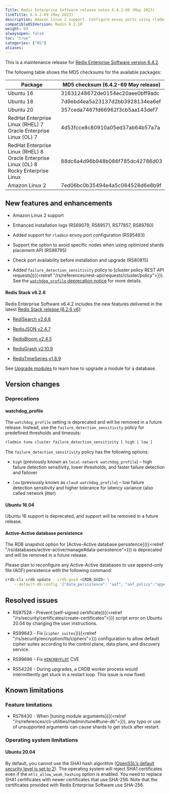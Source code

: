 ```yaml
---
Title: Redis Enterprise Software release notes 6.4.2-69 (May 2023)
linkTitle: 6.4.2-69 (May 2023)
description: Amazon Linux 2 support. Configure envoy ports using rladmin. Added option to avoid specific nodes when using the optimized shards placement API. Added failure_detection_sensitivity to replace watchdog_profile.
compatibleOSSVersion: Redis 6.2.10
weight: 69
alwaysopen: false
toc: "true"
categories: ["RS"]
aliases: 
---
```


This is a maintenance release for ​[​Redis Enterprise Software version 6.4.2](https://redis.com/redis-enterprise-software/download-center/software/).

The following table shows the MD5 checksums for the available packages:

| Package | MD5 checksum (6.4.2-69 May release) |
|---------|---------------------------------------|
| Ubuntu 16 | 31631248672de0154ec20aee0bff9adc |
| Ubuntu 18 | 7d9ebd4ea5a23137d2bb3928134ea6ef |
| Ubuntu 20 | 357ceda7467fd66962f3cb5aa143def7 |
| RedHat Enterprise Linux (RHEL) 7<br/>Oracle Enterprise Linux (OL) 7 | 4d53fcce8c80910a05ed37ab64b57a7a |
| RedHat Enterprise Linux (RHEL) 8<br/>Oracle Enterprise Linux (OL) 8 <br/>Rocky Enterprise Linux | 88dc6a4d96b948b086f785dc42786d03 |
| Amazon Linux 2 | 7ed06bc0b35494e4a5c084528d6e8b9f |

## New features and enhancements

- Amazon Linux 2 support

- Enhanced installation logs (RS69079, RS69571, RS77857, RS89760)

- Added support for `rladmin` envoy port configuration (RS95483)

- Support the option to avoid specific nodes when using optimized shards placement API  (RS98795)

- Check port availability before installation and upgrade (RS80815)

- Added `failure_detection_sensitivity` policy to [cluster policy REST API requests]({{<relref "/rs/references/rest-api/requests/cluster/policy">}}). See the [`watchdog_profile` deprecation notice](#watchdog_profile) for more details.

#### Redis Stack v6.2.6

Redis Enterprise Software v6.4.2 includes the new features delivered in the latest [Redis Stack release (6.2.6 v6)](https://redis.com/blog/introducing-redis-stack-6-2-6-and-7-0-6/):

- [RediSearch v2.6.6](https://docs.redis.com/latest/modules/redisearch)

- [RedisJSON v2.4.7](https://docs.redis.com/latest/modules/redisjson)

- [RedisBloom v2.4.5](https://docs.redis.com/latest/modules/redisbloom)

- [RedisGraph v2.10.9](https://docs.redis.com/latest/modules/redisgraph)

- [RedisTimeSeries v1.8.9](https://docs.redis.com/latest/modules/redistimeseries)

See [Upgrade modules](https://docs.redis.com/latest/modules/install/upgrade-module/) to learn how to upgrade a module for a database.

## Version changes

### Deprecations

#### watchdog_profile

The `watchdog_profile` setting is deprecated and will be removed in a future release. Instead, use the `failure_detection_sensitivity` policy for predefined thresholds and timeouts:

```sh
rladmin tune cluster failure_detection_sensitivity [ high | low ]
```

The `failure_detection_sensitivity` policy has the following options:

- `high` (previously known as `local-network watchdog_profile`) – high failure detection sensitivity, lower thresholds, and faster failure detection and failover

- `low` (previously known as `cloud watchdog_profile`) – low failure detection sensitivity and higher tolerance for latency variance (also called network jitter)

#### Ubuntu 16.04

Ubuntu 16 support is deprecated, and support will be removed in a future release.

#### Active-Active database persistence

The RDB snapshot option for [Active-Active database persistence]({{<relref "/rs/databases/active-active/manage#data-persistence">}}) is deprecated and will be removed in a future release.

Please plan to reconfigure any Active-Active databases to use append-only file (AOF) persistence with the following command:

```sh
crdb-cli crdb update --crdb-guid <CRDB_GUID> \
    --default-db-config '{"data_persistence": "aof", "aof_policy":"appendfsync-every-sec"}'
```

## Resolved issues

- RS97528 - Prevent [self-signed certificate]({{<relref "/rs/security/certificates/create-certificates">}}) script error on Ubuntu 20.04 by changing the user instructions.

- RS99643 - Fix [`cipher_suites`]({{<relref "/rs/security/encryption/tls/ciphers">}}) configuration to allow default cipher suites according to the control plane, data plane, and discovery service.

- RS99696 - Fix  [`HINCRBYFLOT`](https://github.com/redis/redis/security/advisories/GHSA-hjv8-vjf6-wcr6) CVE

- RS54226 - During upgrades, a CRDB worker process would intermittently get stuck in a restart loop. This issue is now fixed. 

## Known limitations

### Feature limitations

- RS78430 -  When [tuning module arguments]({{<relref "/rs/references/cli-utilities/rladmin/tune#tune-db">}}), any typo or use of unsupported arguments can cause shards to get stuck after restart.

### Operating system limitations

#### Ubuntu 20.04

By default, you cannot use the SHA1 hash algorithm ([OpenSSL’s default security level is set to 2](https://manpages.ubuntu.com/manpages/focal/man3/SSL_CTX_set_security_level.3ssl.html#notes)). The operating system will reject SHA1 certificates even if the `mtls_allow_weak_hashing` option is enabled. You need to replace SHA1 certificates with newer certificates that use SHA-256. Note that the certificates provided with Redis Enterprise Software use SHA-256.
